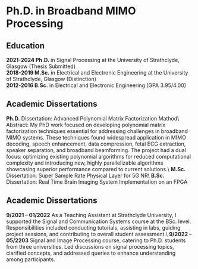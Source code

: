# Ph.D. in Broadband MIMO Processing 
## Education
**2021-2024 Ph.D.** in Signal Processing at the University of Strathclyde, Glasgow (Thesis Submitted)\
**2018-2019 M.Sc.** in Electrical and Electronic Engineering at the University of Strathclyde, Glasgow (Distinction)\
**2012-2016 B.Sc.** in Electrical and Electronic Engineering (GPA 3.95/4.00)
## Academic Dissertations
**Ph.D.** Dissertation: Advanced Polynomial Matrix Factorization Mathod\\
Abstract: My PhD work focused on developing polynomial matrix factorization techniques essential
for addressing challenges in broadband MIMO systems. These techniques found widespread
application in MIMO decoding, speech enhancement, data compression, fetal ECG
extraction, speaker separation, and broadband beamforming. The project had a dual focus:
optimizing existing polynomial algorithms for reduced computational complexity and
introducing new, highly parallelizable algorithms showcasing superior performance
compared to current solutions.\\
**M.Sc.** Dissertation: Super Sample Rate Physical Layer for 5G NR\\
**B.Sc.** Dissertation: Real Time Brain Imaging System Implementation on an FPGA
## Academic Dissertations
**9/2021 – 01/2022** As a Teaching Assistant at Strathclyde University, I supported the Signal
and Communication Systems course at the BSc. level. Responsibilities
included conducting tutorials, assisting in labs, guiding project sessions,
and contributing to overall student assessment.\\
**9/2022 – 05/2203** Signal and Image Processing course, catering to Ph.D. students from
three universities. Led discussions on signal processing topics, clarified
concepts, and addressed queries to enhance understanding among
participants.

